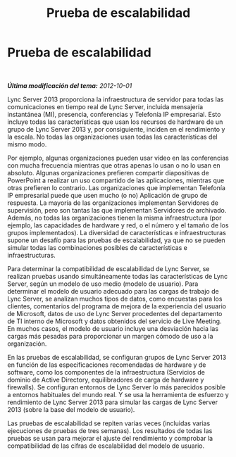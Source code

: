 ﻿---
title: Prueba de escalabilidad
TOCTitle: Prueba de escalabilidad
ms:assetid: bf41bac6-d4ec-4de6-9a44-a82d01a87279
ms:mtpsurl: https://technet.microsoft.com/es-es/library/JJ205226(v=OCS.15)
ms:contentKeyID: 48276538
ms.date: 01/07/2017
mtps_version: v=OCS.15
ms.translationtype: HT
---

# Prueba de escalabilidad

 

_**Última modificación del tema:** 2012-10-01_

Lync Server 2013 proporciona la infraestructura de servidor para todas las comunicaciones en tiempo real de Lync Server, incluida mensajería instantánea (MI), presencia, conferencias y Telefonía IP empresarial. Esto incluye todas las características que usan los recursos de hardware de un grupo de Lync Server 2013 y, por consiguiente, inciden en el rendimiento y la escala. No todas las organizaciones usan todas las características del mismo modo.

Por ejemplo, algunas organizaciones pueden usar vídeo en las conferencias con mucha frecuencia mientras que otras apenas lo usan o no lo usan en absoluto. Algunas organizaciones prefieren compartir diapositivas de PowerPoint a realizar un uso compartido de las aplicaciones, mientras que otras prefieren lo contrario. Las organizaciones que implementan Telefonía IP empresarial puede que usen mucho (o no) Aplicación de grupo de respuesta. La mayoría de las organizaciones implementan Servidores de supervisión, pero son tantas las que implementan Servidores de archivado. Además, no todas las organizaciones tienen la misma infraestructura (por ejemplo, las capacidades de hardware y red, o el número y el tamaño de los grupos implementados). La diversidad de características e infraestructuras supone un desafío para las pruebas de escalabilidad, ya que no se pueden simular todas las combinaciones posibles de características e infraestructuras.

Para determinar la compatibilidad de escalabilidad de Lync Server, se realizan pruebas usando simultáneamente todas las características de Lync Server, según un modelo de uso medio (modelo de usuario). Para determinar el modelo de usuario adecuado para las cargas de trabajo de Lync Server, se analizan muchos tipos de datos, como encuestas para los clientes, comentarios del programa de mejora de la experiencia del usuario de Microsoft, datos de uso de Lync Server procedentes del departamento de TI interno de Microsoft y datos obtenidos del servicio de Live Meeting. En muchos casos, el modelo de usuario incluye una desviación hacia las cargas más pesadas para proporcionar un margen cómodo de uso a la organización.

En las pruebas de escalabilidad, se configuran grupos de Lync Server 2013 en función de las especificaciones recomendadas de hardware y de software, como los componentes de la infraestructura (Servicios de dominio de Active Directory, equilibradores de carga de hardware y firewalls). Se configuran entornos de Lync Server lo más parecidos posible a entornos habituales del mundo real. Y se usa la herramienta de esfuerzo y rendimiento de Lync Server 2013 para simular las cargas de Lync Server 2013 (sobre la base del modelo de usuario).

Las pruebas de escalabilidad se repiten varias veces (incluidas varias ejecuciones de pruebas de tres semanas). Los resultados de todas las pruebas se usan para mejorar el ajuste del rendimiento y comprobar la compatibilidad de las cifras de escalabilidad del modelo de usuario.

